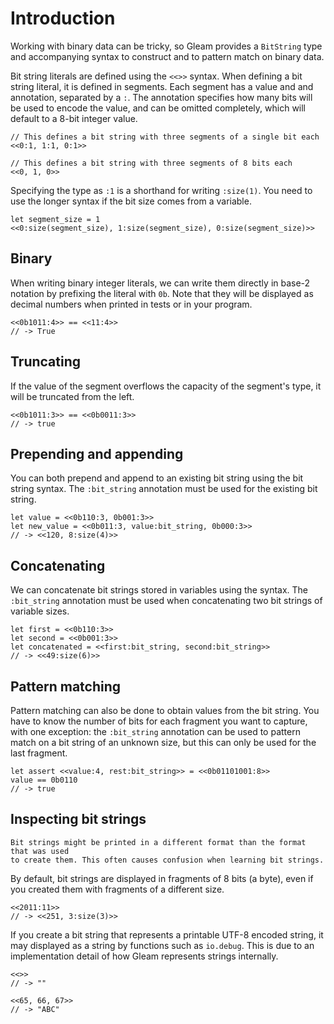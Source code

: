 # Introduction

Working with binary data can be tricky, so Gleam provides a `BitString` type and accompanying syntax to construct and to pattern match on binary data.

Bit string literals are defined using the `<<>>` syntax. When defining a bit string literal, it is defined in segments. Each segment has a value and and annotation, separated by a `:`. The annotation specifies how many bits will be used to encode the value, and can be omitted completely, which will default to a 8-bit integer value.

```gleam
// This defines a bit string with three segments of a single bit each
<<0:1, 1:1, 0:1>>

// This defines a bit string with three segments of 8 bits each
<<0, 1, 0>>
```

Specifying the type as `:1` is a shorthand for writing `:size(1)`. You need to use the longer syntax if the bit size comes from a variable.

```gleam
let segment_size = 1
<<0:size(segment_size), 1:size(segment_size), 0:size(segment_size)>>
```

## Binary

When writing binary integer literals, we can write them directly in base-2 notation by prefixing the literal with `0b`. Note that they will be displayed as decimal numbers when printed in tests or in your program.

```gleam
<<0b1011:4>> == <<11:4>>
// -> True
```

## Truncating

If the value of the segment overflows the capacity of the segment's type, it will be truncated from the left.

```gleam
<<0b1011:3>> == <<0b0011:3>>
// -> true
```

## Prepending and appending

You can both prepend and append to an existing bit string using the bit string syntax. The `:bit_string` annotation must be used for the existing bit string.

```gleam
let value = <<0b110:3, 0b001:3>>
let new_value = <<0b011:3, value:bit_string, 0b000:3>>
// -> <<120, 8:size(4)>>
```

## Concatenating

We can concatenate bit strings stored in variables using the syntax. The `:bit_string` annotation must be used when concatenating two bit strings of variable sizes.

```gleam
let first = <<0b110:3>>
let second = <<0b001:3>>
let concatenated = <<first:bit_string, second:bit_string>>
// -> <<49:size(6)>>
```

## Pattern matching

Pattern matching can also be done to obtain values from the bit string. You have to know the number of bits for each fragment you want to capture, with one exception: the `:bit_string` annotation can be used to pattern match on a bit string of an unknown size, but this can only be used for the last fragment.

```gleam
let assert <<value:4, rest:bit_string>> = <<0b01101001:8>>
value == 0b0110
// -> true
```

## Inspecting bit strings

~~~~exercism/note
Bit strings might be printed in a different format than the format that was used
to create them. This often causes confusion when learning bit strings.
~~~~

By default, bit strings are displayed in fragments of 8 bits (a byte), even if you created them with fragments of a different size.

```gleam
<<2011:11>>
// -> <<251, 3:size(3)>>
```

If you create a bit string that represents a printable UTF-8 encoded string, it may displayed as a string by functions such as `io.debug`. This is due to an implementation detail of how Gleam represents strings internally.

```gleam
<<>>
// -> ""

<<65, 66, 67>>
// -> "ABC"
```

